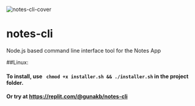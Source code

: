 ![notes-cli-cover](https://user-images.githubusercontent.com/67857588/121847996-0a86be80-cd07-11eb-94e1-1b8cb2df4f2d.png)



# notes-cli
Node.js based command line interface tool for the Notes App

##Linux:

#### To install, use ` chmod +x installer.sh && ./installer.sh` in the project folder. 

#### Or try at https://replit.com/@gunakb/notes-cli

